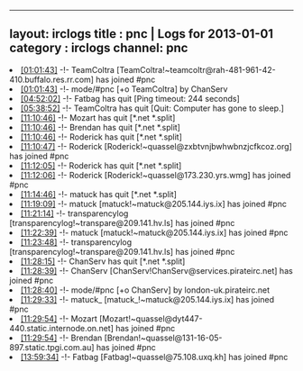 
---
layout: irclogs
title : pnc | Logs for 2013-01-01
category : irclogs
channel: pnc
---
<li class="logitem"><a href="#01:01:43" name="01:01:43" class="time">[01:01:43]</a> -!- <span class="join">TeamColtra</span> [TeamColtra!~teamcoltr@rah-481-961-42-410.buffalo.res.rr.com] has joined #pnc </li>
<li class="logitem"><a href="#01:01:43" name="01:01:43" class="time">[01:01:43]</a> -!- mode/<span class="mode">#pnc</span> [+o TeamColtra] by ChanServ </li>
<li class="logitem"><a href="#04:52:02" name="04:52:02" class="time">[04:52:02]</a> -!- <span class="quit">Fatbag</span> has quit [Ping timeout: 244 seconds] </li>
<li class="logitem"><a href="#05:38:52" name="05:38:52" class="time">[05:38:52]</a> -!- <span class="quit">TeamColtra</span> has quit [Quit: Computer has gone to sleep.] </li>
<li class="logitem"><a href="#11:10:46" name="11:10:46" class="time">[11:10:46]</a> -!- <span class="quit">Mozart</span> has quit [*.net *.split] </li>
<li class="logitem"><a href="#11:10:46" name="11:10:46" class="time">[11:10:46]</a> -!- <span class="quit">Brendan</span> has quit [*.net *.split] </li>
<li class="logitem"><a href="#11:10:46" name="11:10:46" class="time">[11:10:46]</a> -!- <span class="quit">Roderick</span> has quit [*.net *.split] </li>
<li class="logitem"><a href="#11:10:47" name="11:10:47" class="time">[11:10:47]</a> -!- <span class="join">Roderick</span> [Roderick!~quassel@zxbtvnjbwhwbnzjcfkcoz.org] has joined #pnc </li>
<li class="logitem"><a href="#11:12:05" name="11:12:05" class="time">[11:12:05]</a> -!- <span class="quit">Roderick</span> has quit [*.net *.split] </li>
<li class="logitem"><a href="#11:12:06" name="11:12:06" class="time">[11:12:06]</a> -!- <span class="join">Roderick</span> [Roderick!~quassel@173.230.yrs.wmg] has joined #pnc </li>
<li class="logitem"><a href="#11:14:46" name="11:14:46" class="time">[11:14:46]</a> -!- <span class="quit">matuck</span> has quit [*.net *.split] </li>
<li class="logitem"><a href="#11:19:09" name="11:19:09" class="time">[11:19:09]</a> -!- <span class="join">matuck</span> [matuck!~matuck@205.144.iys.ix] has joined #pnc </li>
<li class="logitem"><a href="#11:21:14" name="11:21:14" class="time">[11:21:14]</a> -!- <span class="join">transparencylog</span> [transparencylog!~transpare@209.141.hv.ls] has joined #pnc </li>
<li class="logitem"><a href="#11:22:39" name="11:22:39" class="time">[11:22:39]</a> -!- <span class="join">matuck</span> [matuck!~matuck@205.144.iys.ix] has joined #pnc </li>
<li class="logitem"><a href="#11:23:48" name="11:23:48" class="time">[11:23:48]</a> -!- <span class="join">transparencylog</span> [transparencylog!~transpare@209.141.hv.ls] has joined #pnc </li>
<li class="logitem"><a href="#11:28:15" name="11:28:15" class="time">[11:28:15]</a> -!- <span class="quit">ChanServ</span> has quit [*.net *.split] </li>
<li class="logitem"><a href="#11:28:39" name="11:28:39" class="time">[11:28:39]</a> -!- <span class="join">ChanServ</span> [ChanServ!ChanServ@services.pirateirc.net] has joined #pnc </li>
<li class="logitem"><a href="#11:28:40" name="11:28:40" class="time">[11:28:40]</a> -!- mode/<span class="mode">#pnc</span> [+o ChanServ] by london-uk.pirateirc.net </li>
<li class="logitem"><a href="#11:29:33" name="11:29:33" class="time">[11:29:33]</a> -!- <span class="join">matuck_</span> [matuck_!~matuck@205.144.iys.ix] has joined #pnc </li>
<li class="logitem"><a href="#11:29:54" name="11:29:54" class="time">[11:29:54]</a> -!- <span class="join">Mozart</span> [Mozart!~quassel@dyt447-440.static.internode.on.net] has joined #pnc </li>
<li class="logitem"><a href="#11:29:54" name="11:29:54" class="time">[11:29:54]</a> -!- <span class="join">Brendan</span> [Brendan!~quassel@131-16-05-897.static.tpgi.com.au] has joined #pnc </li>
<li class="logitem"><a href="#13:59:34" name="13:59:34" class="time">[13:59:34]</a> -!- <span class="join">Fatbag</span> [Fatbag!~quassel@75.108.uxq.kh] has joined #pnc </li>


